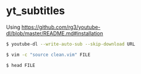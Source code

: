 # yt_subtitles

Using https://github.com/rg3/youtube-dl/blob/master/README.md#installation

```bash
$ youtube-dl --write-auto-sub --skip-download URL

$ vim -c "source clean.vim" FILE

$ head FILE
```
